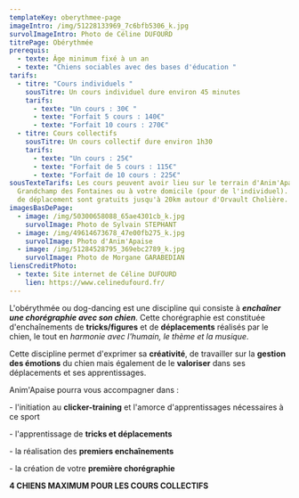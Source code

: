 ```yaml
---
templateKey: oberythmee-page
imageIntro: /img/51228133969_7c6bfb5306_k.jpg
survolImageIntro: Photo de Céline DUFOURD
titrePage: Obérythmée
prerequis:
  - texte: Âge minimum fixé à un an
  - texte: "Chiens sociables avec des bases d'éducation "
tarifs:
  - titre: "Cours individuels "
    sousTitre: Un cours individuel dure environ 45 minutes
    tarifs:
      - texte: "Un cours : 30€ "
      - texte: "Forfait 5 cours : 140€"
      - texte: "Forfait 10 cours : 270€"
  - titre: Cours collectifs
    sousTitre: Un cours collectif dure environ 1h30
    tarifs:
      - texte: "Un cours : 25€"
      - texte: "Forfait de 5 cours : 115€"
      - texte: "Forfait de 10 cours : 225€"
sousTexteTarifs: Les cours peuvent avoir lieu sur le terrain d'Anim'Apaise sur
  Grandchamp des Fontaines ou à votre domicile (pour de l'individuel). Les frais
  de déplacement sont gratuits jusqu'à 20km autour d'Orvault Cholière.
imagesBasDePage:
  - image: /img/50300658088_65ae4301cb_k.jpg
    survolImage: Photo de Sylvain STEPHANT
  - image: /img/49614673678_47e00fb275_k.jpg
    survolImage: Photo d'Anim'Apaise
  - image: /img/51284528795_369ebc2789_k.jpg
    survolImage: Photo de Morgane GARABEDIAN
liensCreditPhoto:
  - texte: Site internet de Céline DUFOURD
    lien: https://www.celinedufourd.fr/
---
```

L'obérythmée ou dog-dancing est une discipline qui consiste à ***enchaîner une chorégraphie avec son chien***. Cette chorégraphie est constituée d'enchaînements de **tricks/figures** et de **déplacements** réalisés par le chien, le tout en *harmonie avec l'humain, le thème et la musique*. 

Cette discipline permet d'exprimer sa **créativité**, de travailler sur la **gestion des émotions** du chien mais également de le **valoriser** dans ses déplacements et ses apprentissages.

Anim'Apaise pourra vous accompagner dans :

\- l'initiation au **clicker-training** et l'amorce d'apprentissages nécessaires à ce sport

\- l'apprentissage de **tricks et déplacements** 

\- la réalisation des **premiers enchaînements** 

\- la création de votre **première chorégraphie**

**4 CHIENS MAXIMUM POUR LES COURS COLLECTIFS**